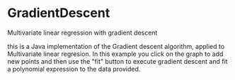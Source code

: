 # GradientDescent
Multivariate linear regression with gradient descent

this is a Java implementation of the Gradient descent algorithm, applied to Multivariate linear regresion.
In this example you click on the graph to add new points and then use the "fit" button to execute gradient descent
and fit a polynomial expression to the data provided.


